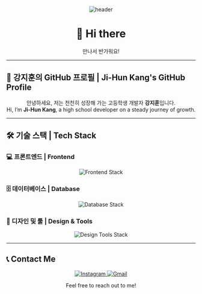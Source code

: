 <!--프로필 메인-->
<div align="center">

<!-- 헤더 배너 -->
<img src="https://capsule-render.vercel.app/api?type=waving&color=gradient&text=Welcome!%20👋&animation=twinkling&fontSize=30&fontAlignY=35&fontAlign=50&height=150&" alt="header"/>

</div>

<!-- 인삿말 -->
<h1 align="center">👋 Hi there</h1>
<p align="center">만나서 반가워요!</p>

---

<!-- 프로필 소개 -->
## 📄 강지훈의 GitHub 프로필 | Ji-Hun Kang's GitHub Profile

<p align="center">
안녕하세요, 저는 천천히 성장해 가는 고등학생 개발자 <b>강지훈</b>입니다. <br/>
Hi, I’m <b>Ji-Hun Kang</b>, a high school developer on a steady journey of growth.
</p>

---

<!-- 기술 스택 -->
## 🛠️ 기술 스택 | Tech Stack

### 💻 프론트엔드 | Frontend
<p align="center">
  <img src="https://skillicons.dev/icons?i=html,css,javascript,react" alt="Frontend Stack"/>
</p>

### 🗄️ 데이터베이스 | Database
<p align="center">
  <img src="https://skillicons.dev/icons?i=mysql,oracle" alt="Database Stack"/>
</p>

### 🎨 디자인 및 툴 | Design & Tools
<p align="center">
  <img src="https://skillicons.dev/icons?i=vscode,ps,ai" alt="Design Tools Stack"/>
</p>

---

<!-- 연락 수단 -->
## 📞 Contact Me

<p align="center">
  <a href="https://www.instagram.com/owxuxn_/">
    <img src="https://skillicons.dev/icons?i=instagram" alt="Instagram"/>
  </a>
  <a href="mailto:kang0421591@gmail.com?subject=Hello, Ji-Hun!">
    <img src="https://skillicons.dev/icons?i=gmail" alt="Gmail"/>
  </a>
</p>

<p align="center">
Feel free to reach out to me!
</p>


<!--
**owxuxn/owxuxn** is a ✨ _special_ ✨ repository because its `README.md` (this file) appears on your GitHub profile.

Here are some ideas to get you started:

- 🔭 I’m currently working on ...
- 🌱 I’m currently learning ...
- 👯 I’m looking to collaborate on ...
- 🤔 I’m looking for help with ...
- 💬 Ask me about ...
- 📫 How to reach me: ...
- 😄 Pronouns: ...
- ⚡ Fun fact: ...
-->
